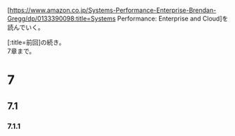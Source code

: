 [https://www.amazon.co.jp/Systems-Performance-Enterprise-Brendan-Gregg/dp/0133390098:title=Systems Performance: Enterprise and Cloud]を読んでいく。

[:title=前回]の続き。  
7章まで。

# 7

## 7.1
### 7.1.1

